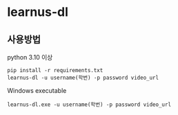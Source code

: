# learnus-dl

## 사용방법

python 3.10 이상
```
pip install -r requirements.txt
learnus-dl -u username(학번) -p password video_url
```
Windows executable
```
learnus-dl.exe -u username(학번) -p password video_url
```
